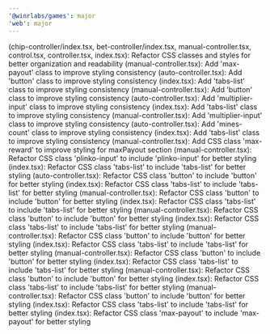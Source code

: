 ```yaml
---
'@winrlabs/games': major
'web': major
---
```


(chip-controller/index.tsx, bet-controller/index.tsx, manual-controller.tsx, control.tsx, controller.tsx, index.tsx): Refactor CSS classes and styles for better organization and readability
(manual-controller.tsx): Add 'max-payout' class to improve styling consistency
(auto-controller.tsx): Add 'button' class to improve styling consistency
(index.tsx): Add 'tabs-list' class to improve styling consistency
(manual-controller.tsx): Add 'button' class to improve styling consistency
(auto-controller.tsx): Add 'multiplier-input' class to improve styling consistency
(index.tsx): Add 'tabs-list' class to improve styling consistency
(manual-controller.tsx): Add 'multiplier-input' class to improve styling consistency
(auto-controller.tsx): Add 'mines-count' class to improve styling consistency
(index.tsx): Add 'tabs-list' class to improve styling consistency
(manual-controller.tsx): Add CSS class 'max-reward' to improve styling for maxPayout section
(manual-controller.tsx): Refactor CSS class 'plinko-input' to include 'plinko-input' for better styling
(index.tsx): Refactor CSS class 'tabs-list' to include 'tabs-list' for better styling
(auto-controller.tsx): Refactor CSS class 'button' to include 'button' for better styling
(index.tsx): Refactor CSS class 'tabs-list' to include 'tabs-list' for better styling
(manual-controller.tsx): Refactor CSS class 'button' to include 'button' for better styling
(index.tsx): Refactor CSS class 'tabs-list' to include 'tabs-list' for better styling
(manual-controller.tsx): Refactor CSS class 'button' to include 'button' for better styling
(index.tsx): Refactor CSS class 'tabs-list' to include 'tabs-list' for better styling
(manual-controller.tsx): Refactor CSS class 'button' to include 'button' for better styling
(index.tsx): Refactor CSS class 'tabs-list' to include 'tabs-list' for better styling
(manual-controller.tsx): Refactor CSS class 'button' to include 'button' for better styling
(index.tsx): Refactor CSS class 'tabs-list' to include 'tabs-list' for better styling
(manual-controller.tsx): Refactor CSS class 'button' to include 'button' for better styling
(index.tsx): Refactor CSS class 'tabs-list' to include 'tabs-list' for better styling
(manual-controller.tsx): Refactor CSS class 'button' to include 'button' for better styling
(index.tsx): Refactor CSS class 'tabs-list' to include 'tabs-list' for better styling
(index.tsx): Refactor CSS class 'max-payout' to include 'max-payout' for better styling
